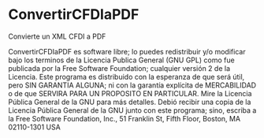 # ConvertirCFDIaPDF
Convierte un XML CFDI a PDF

ConvertirCFDIaPDF es software libre; lo puedes redistribuir y/o modificar
bajo los terminos de la Licencia Publica General (GNU GPL) como fue
publicada por la Free Software Foundation; cualquier versión 2 de la 
Licencia.
Este programa es distribuido con la esperanza de que será útil,
pero SIN GARANTIA ALGUNA; ni con la garantía explícita de 
MERCABILIDAD o de que SERVIRA PARA UN PROPOSITO EN PARTICULAR.
Mire la Licencia Pública General de la GNU para más detalles.
Debió recibir una copia de la Licencia Pública General de la GNU junto con
este programa; sino, escriba a la Free Software Foundation, 
Inc., 51 Franklin St, Fifth Floor, Boston, MA  02110-1301  USA
